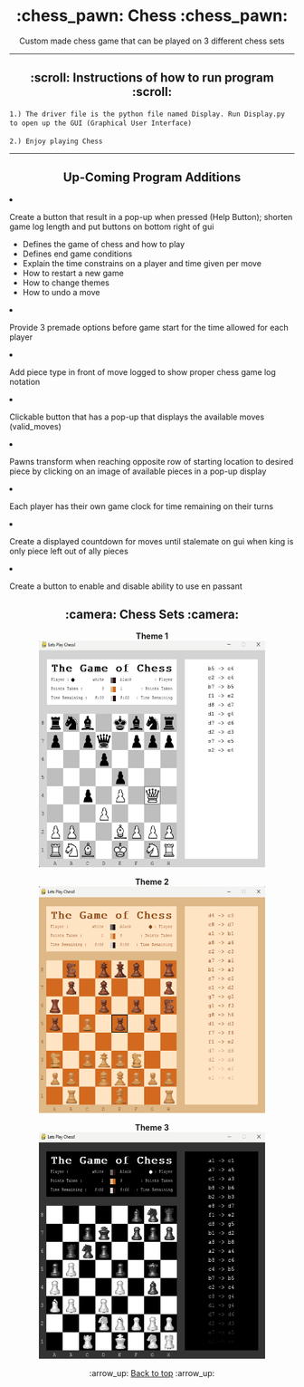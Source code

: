 <h1 align='center'>:chess_pawn: Chess :chess_pawn:</h1>
<p align='center'>
    Custom made chess game that can be played on 3 different chess sets
</p>

---
<!-- instruction section -->
<h2 align='center'>:scroll: Instructions of how to run program :scroll:</h2>
    
    1.) The driver file is the python file named Display. Run Display.py to open up the GUI (Graphical User Interface)

    2.) Enjoy playing Chess
---
<h2 align='center'>Up-Coming Program Additions</h2

* Create a button that result in a pop-up when pressed (Help Button); shorten game log length and put buttons on bottom right of gui
    * Defines the game of chess and how to play
    * Defines end game conditions
    * Explain the time constrains on a player and time given per move
    * How to restart a new game
    * How to change themes
    * How to undo a move

* Provide 3 premade options before game start for the time allowed for each player

* Add piece type in front of move logged to show proper chess game log notation

* Clickable button that has a pop-up that displays the available moves (valid_moves)

* Pawns transform when reaching opposite row of starting location to desired piece by clicking on an image of available pieces in a pop-up display

* Each player has their own game clock for time remaining on their turns

* Create a displayed countdown for moves until stalemate on gui when king is only piece left out of ally pieces

* Create a button to enable and disable ability to use en passant

<h2 align='center'>:camera: Chess Sets :camera:</h2>
<div align='center'>

**Theme 1**<br>
<img width="400" height="400" alt="Database Data" src="Project_Images/Theme_One.png">

**Theme 2**<br>
<img width="400" height="400" alt="Database Data" src="Project_Images/Theme_Two.png">

**Theme 3**<br>
<img width="400" height="400" alt="Database Data" src="Project_Images/Theme_Three.png">
</div>

<!-- footer section -->
<div align='center'>
    <p>:arrow_up: <a href="#chess_pawn-Chess-chess_pawn">Back to top</a> :arrow_up:</p>
</div>
